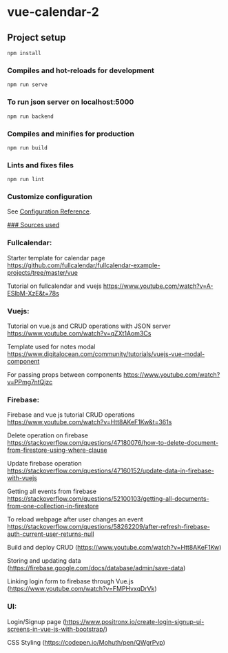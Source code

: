 # vue-calendar-2

## Project setup
```
npm install
```

### Compiles and hot-reloads for development
```
npm run serve
```

### To run json server on localhost:5000
```
npm run backend
```

### Compiles and minifies for production
```
npm run build
```

### Lints and fixes files
```
npm run lint

```

### Customize configuration
See [Configuration Reference](https://cli.vuejs.org/config/).

<u>### Sources used</u>
### Fullcalendar:
Starter template for calendar page
https://github.com/fullcalendar/fullcalendar-example-projects/tree/master/vue

Tutorial on fullcalendar and vuejs
https://www.youtube.com/watch?v=A-ESlbM-XzE&t=78s 

### Vuejs:
Tutorial on vue.js and CRUD operations with JSON server 
https://www.youtube.com/watch?v=qZXt1Aom3Cs

Template used for  notes modal
https://www.digitalocean.com/community/tutorials/vuejs-vue-modal-component 

For passing props between components
https://www.youtube.com/watch?v=PPmg7ntQjzc

### Firebase:
Firebase and vue js tutorial CRUD operations
https://www.youtube.com/watch?v=Htt8AKeF1Kw&t=361s

Delete operation on firebase
https://stackoverflow.com/questions/47180076/how-to-delete-document-from-firestore-using-where-clause

Update firebase operation
https://stackoverflow.com/questions/47160152/update-data-in-firebase-with-vuejs

Getting all events from firebase
https://stackoverflow.com/questions/52100103/getting-all-documents-from-one-collection-in-firestore

To reload webpage after user changes an event
https://stackoverflow.com/questions/58262209/after-refresh-firebase-auth-current-user-returns-null

Build and deploy CRUD
(https://www.youtube.com/watch?v=Htt8AKeF1Kw)

Storing and updating data
(https://firebase.google.com/docs/database/admin/save-data)

Linking login form to firebase through Vue.js
(https://www.youtube.com/watch?v=FMPHvxqDrVk)

### UI:
Login/Signup page
(https://www.positronx.io/create-login-signup-ui-screens-in-vue-js-with-bootstrap/)

CSS Styling
(https://codepen.io/Mohuth/pen/QWgrPvp)
